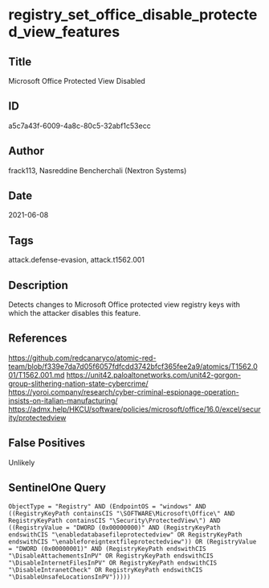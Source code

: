 # registry_set_office_disable_protected_view_features

## Title
Microsoft Office Protected View Disabled

## ID
a5c7a43f-6009-4a8c-80c5-32abf1c53ecc

## Author
frack113, Nasreddine Bencherchali (Nextron Systems)

## Date
2021-06-08

## Tags
attack.defense-evasion, attack.t1562.001

## Description
Detects changes to Microsoft Office protected view registry keys with which the attacker disables this feature.

## References
https://github.com/redcanaryco/atomic-red-team/blob/f339e7da7d05f6057fdfcdd3742bfcf365fee2a9/atomics/T1562.001/T1562.001.md
https://unit42.paloaltonetworks.com/unit42-gorgon-group-slithering-nation-state-cybercrime/
https://yoroi.company/research/cyber-criminal-espionage-operation-insists-on-italian-manufacturing/
https://admx.help/HKCU/software/policies/microsoft/office/16.0/excel/security/protectedview

## False Positives
Unlikely

## SentinelOne Query
```
ObjectType = "Registry" AND (EndpointOS = "windows" AND ((RegistryKeyPath containsCIS "\SOFTWARE\Microsoft\Office\" AND RegistryKeyPath containsCIS "\Security\ProtectedView\") AND ((RegistryValue = "DWORD (0x00000000)" AND (RegistryKeyPath endswithCIS "\enabledatabasefileprotectedview" OR RegistryKeyPath endswithCIS "\enableforeigntextfileprotectedview")) OR (RegistryValue = "DWORD (0x00000001)" AND (RegistryKeyPath endswithCIS "\DisableAttachementsInPV" OR RegistryKeyPath endswithCIS "\DisableInternetFilesInPV" OR RegistryKeyPath endswithCIS "\DisableIntranetCheck" OR RegistryKeyPath endswithCIS "\DisableUnsafeLocationsInPV")))))

```